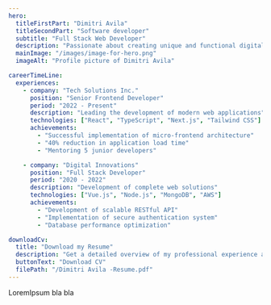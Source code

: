 ```yaml
---
hero:
  titleFirstPart: "Dimitri Avila"
  titleSecondPart: "Software developer"
  subtitle: "Full Stack Web Developer"
  description: "Passionate about creating unique and functional digital experiences. Specialized in frontend and backend development with the latest technologies."
  mainImage: "/images/image-for-hero.png"
  imageAlt: "Profile picture of Dimitri Avila"

careerTimeLine:
  experiences:
    - company: "Tech Solutions Inc."
      position: "Senior Frontend Developer"
      period: "2022 - Present"
      description: "Leading the development of modern web applications"
      technologies: ["React", "TypeScript", "Next.js", "Tailwind CSS"]
      achievements:
        - "Successful implementation of micro-frontend architecture"
        - "40% reduction in application load time"
        - "Mentoring 5 junior developers"

    - company: "Digital Innovations"
      position: "Full Stack Developer"
      period: "2020 - 2022"
      description: "Development of complete web solutions"
      technologies: ["Vue.js", "Node.js", "MongoDB", "AWS"]
      achievements:
        - "Development of scalable RESTful API"
        - "Implementation of secure authentication system"
        - "Database performance optimization"

downloadCv:
  title: "Download my Resume"
  description: "Get a detailed overview of my professional experience and skills"
  buttonText: "Download CV"
  filePath: "/Dimitri Avila -Resume.pdf"
---
```


LoremIpsum bla bla
